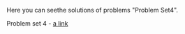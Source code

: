 Here you can seethe solutions of problems "Problem Set4". 

Problem set 4 - [a link](https://dspace.mit.edu/bitstream/handle/1721.1/74125/6-096-january-iap-2009/contents/assignments/index.htm)
